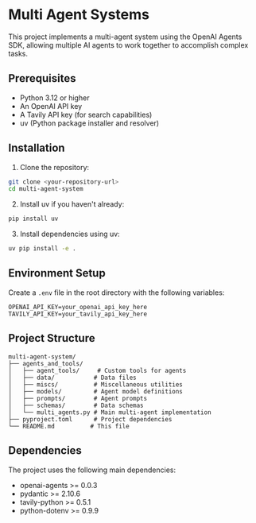 # Multi Agent Systems

This project implements a multi-agent system using the OpenAI Agents SDK, allowing multiple AI agents to work together to accomplish complex tasks.

## Prerequisites

- Python 3.12 or higher
- An OpenAI API key
- A Tavily API key (for search capabilities)
- uv (Python package installer and resolver)

## Installation

1. Clone the repository:
```bash
git clone <your-repository-url>
cd multi-agent-system
```

2. Install uv if you haven't already:
```bash
pip install uv
```

3. Install dependencies using uv:
```bash
uv pip install -e .
```

## Environment Setup

Create a `.env` file in the root directory with the following variables:
```
OPENAI_API_KEY=your_openai_api_key_here
TAVILY_API_KEY=your_tavily_api_key_here
```

## Project Structure

```
multi-agent-system/
├── agents_and_tools/
│   ├── agent_tools/     # Custom tools for agents
│   ├── data/           # Data files
│   ├── miscs/          # Miscellaneous utilities
│   ├── models/         # Agent model definitions
│   ├── prompts/        # Agent prompts
│   ├── schemas/        # Data schemas
│   └── multi_agents.py # Main multi-agent implementation
├── pyproject.toml      # Project dependencies
└── README.md          # This file
```


## Dependencies

The project uses the following main dependencies:
- openai-agents >= 0.0.3
- pydantic >= 2.10.6
- tavily-python >= 0.5.1
- python-dotenv >= 0.9.9
